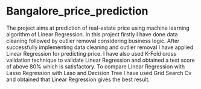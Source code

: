 # Bangalore_price_prediction
The project aims at prediction of real-estate price using machine learning algorithm of Linear Regression. 
In this project firstly I have done data cleaning followed by outlier removal considering business logic.
After successfully implementing data cleaning and outlier removal I have applied Linear Regression for predicting price.
I have also used K-Fold cross validation technique to validate Linear Regression and obtained a test score of above 80% which is satisfactory.
To compare Linear Regression with Lasso Regression with Laso and Decision Tree I have used Grid Search Cv and obtained that Linear Regression gives the best result.
